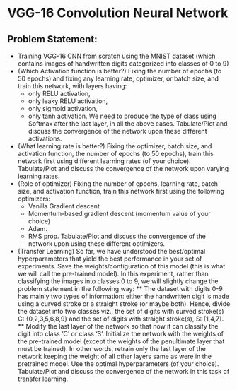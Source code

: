 # VGG-16 Convolution Neural Network
## Problem Statement:
* Training VGG-16 CNN from scratch using the MNIST dataset (which contains images of
handwritten digits categorized into classes of 0 to 9)
* (Which Activation function is better?) Fixing the number of epochs (to 50 epochs) and fixing any learning rate, optimizer, or batch size, and train this network, with layers having:
  - only RELU activation,
  - only leaky RELU activation,
  - only sigmoid activation,
  - only tanh activation.
We need to produce the type of class using Softmax after the last layer, in all the
above cases. Tabulate/Plot and discuss the convergence of the network upon these
different activations.
* (What learning rate is better?) Fixing the optimizer, batch size, and activation function, the number of epochs (to 50 epochs), train this network first using different learning rates (of your choice). Tabulate/Plot and discuss the convergence of the network upon varying learning rates.
* (Role of optimizer) Fixing the number of epochs, learning rate, batch size, and activation function, train this network first using the following optimizers:
  - Vanilla Gradient descent
  - Momentum-based gradient descent (momentum value of your choice)
  - Adam.
  - RMS prop.
Tabulate/Plot and discuss the convergence of the network upon using these different optimizers.
* (Transfer Learning) So far, we have understood the best/optimal hyperparameters that yield the best performance in your set of experiments. Save the weights/configuration of this model (this is what we will call the pre-trained model). In this experiment, rather than classifying the images into classes 0 to 9, we will slightly change the problem statement in the following way:
** The dataset with digits 0-9 has mainly two types of information: either the handwritten digit is made using a curved stroke or a straight stroke (or maybe both). Hence, divide the dataset into two classes viz., the set of digits with curved stroke(s) C: {0,2,3,5,6,8,9} and the set of digits with straight stroke(s), S: {1,4,7}.
** Modify the last layer of the network so that now it can classify the digit into class ‘C’ or class ‘S’. Initialize the network with the weights of the pre-trained model (except the weights of the penultimate layer that must be trained). In other words, retrain only the last layer of the network keeping the weight of all other layers same as were in the pretrained model.
Use the optimal hyperparameters (of your choice). Tabulate/Plot and discuss the convergence of the network in this task of transfer learning.
